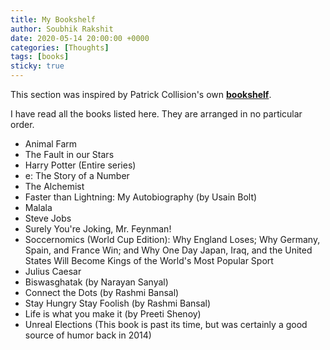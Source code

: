 ```yaml
---
title: My Bookshelf
author: Soubhik Rakshit
date: 2020-05-14 20:00:00 +0000
categories: [Thoughts]
tags: [books]
sticky: true
---
```


This section was inspired by Patrick Collision's own [**bookshelf**](https://patrickcollison.com/bookshelf).

I have read all the books listed here. They are arranged in no particular order.

* Animal Farm
* The Fault in our Stars
* Harry Potter (Entire series)
* e: The Story of a Number
* The Alchemist
* Faster than Lightning: My Autobiography (by Usain Bolt)
* Malala
* Steve Jobs
* Surely You're Joking, Mr. Feynman!
* Soccernomics (World Cup Edition): Why England Loses; Why Germany, Spain, and France Win; and Why One Day Japan, Iraq, and the United States Will Become Kings of the World's Most Popular Sport
* Julius Caesar
* Biswasghatak (by Narayan Sanyal)
* Connect the Dots (by Rashmi Bansal)
* Stay Hungry Stay Foolish (by Rashmi Bansal)
* Life is what you make it (by Preeti Shenoy)
* Unreal Elections (This book is past its time, but was certainly a good source of humor back in 2014)